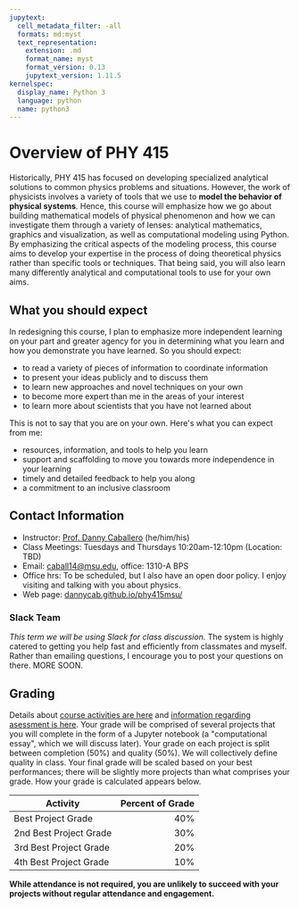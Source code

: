 ```yaml
---
jupytext:
  cell_metadata_filter: -all
  formats: md:myst
  text_representation:
    extension: .md
    format_name: myst
    format_version: 0.13
    jupytext_version: 1.11.5
kernelspec:
  display_name: Python 3
  language: python
  name: python3
---
```


# Overview of PHY 415

Historically, PHY 415 has focused on developing specialized analytical solutions to common physics problems and situations. However, the work of physicists involves a variety of tools that we use to **model the behavior of physical systems**. Hence, this course will emphasize how we go about building mathematical models of physical phenomenon and how we can investigate them through a variety of lenses: analytical mathematics, graphics and visualization, as well as computational modeling using Python. By emphasizing the critical aspects of the modeling process, this course aims to develop your expertise in the process of doing theoretical physics rather than specific tools or techniques. That being said, you will also learn many differently analytical and computational tools to use for your own aims.

## What you should expect

In redesigning this course, I plan to emphasize more independent learning on your part and greater agency for you in determining what you learn and how you demonstrate you have learned. So you should expect:

  * to read a variety of pieces of information to coordinate information
  * to present your ideas publicly and to discuss them
  * to learn new approaches and novel techniques on your own
  * to become more expert than me in the areas of your interest
  * to learn more about scientists that you have not learned about

This is not to say that you are on your own. Here's what you can expect from me:

  * resources, information, and tools to help you learn
  * support and scaffolding to move you towards more independence in your learning
  * timely and detailed feedback to help you along
  * a commitment to an inclusive classroom

## Contact Information

-   Instructor: [Prof. Danny Caballero](http://dannycab.github.io) (he/him/his)
-   Class Meetings: Tuesdays and Thursdays 10:20am-12:10pm (Location: TBD)
-   Email: [caball14@msu.edu](mailto:caball14@msu.edu), office: 1310-A BPS
-   Office hrs: To be scheduled, but I also have an open door policy. I enjoy visiting and talking with you about physics.
-   Web page:
    [dannycab.github.io/phy415msu/](http://dannycab.github.io/phy415msu/)

### Slack Team

*This term we will be using Slack for class discussion.* The system is highly catered to getting you help fast and efficiently from classmates and myself. Rather than emailing questions, I encourage you to post your questions on there. MORE SOON.



## Grading
Details about [course activities are here](design.md) and [information regarding asessment is here](assessments.md). Your grade will be comprised of several projects that you will complete in the form of a Jupyter notebook (a "computational essay", which we will discuss later). Your grade on each project is split between completion (50%) and quality (50%). We will collectively define quality in class. Your final grade will be scaled based on your best performances; there will be slightly more projects than what comprises your grade. How your grade is calculated appears below. 

| Activity                                  | Percent of Grade |
|-------------------------------------------|-----------------:|
| Best Project Grade                        |        40%       |
| 2nd Best Project Grade                    |        30%       |
| 3rd Best Project Grade                    |        20%       |
| 4th Best Project Grade                    |        10%       |

**While attendance is not required, you are unlikely to succeed with your projects without regular attendance and engagement.**